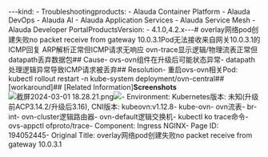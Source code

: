 ---kind:   - Troubleshootingproducts:    - Alauda Container Platform   - Alauda DevOps   - Alauda AI   - Alauda Application Services   - Alauda Service Mesh   - Alauda Developer PortalProductsVersion:   - 4.1.0,4.2.x---<!-- A type of document that involves encountering a fault, diag...it, performing root cause analysis, and providing solutions. --># overlay网络pod创建失败no packet receive from gateway 10.0.3.1Pod无法接收来自网关10.0.3.1的ICMP回复 ARP解析正常但ICMP请求无响应 ovn-trace显示逻辑/物理流表正常但datapath丢弃数据包## Cause- ovs-ovn组件在升级后可能状态异常- datapath处理逻辑异常导致ICMP请求被丢弃## Resolution- 重启ovs-ovn相关Pod: kubectl rollout restart -n kube-system deployment/ovn-central## [workaround]## [Related Information]**Screenshots**![截屏2024-03-01 18.28.21.png](https://jira.alauda.cn/secure/attachment/171710/%E6%88%AA%E5%B1%8F2024-03-01%2018.28.21.png)![](https://jira.alauda.cn/secure/attachment/171719/171719_image-2024-03-01-21-13-34-153.png)- Environment: Kubernetes版本: 未知(升级前ACP3.14.2/升级后3.16), CNI版本: kubeovn:v1.12.8- kube-ovn- ovn流表- br-int- ovn-cluster逻辑路由器- ovn-default逻辑交换机- kubectl ko trace命令- ovs-appctl ofproto/trace- Component: Ingress NGINX- Page ID: 194052445- Original Title: overlay网络pod创建失败no packet receive from gateway 10.0.3.1